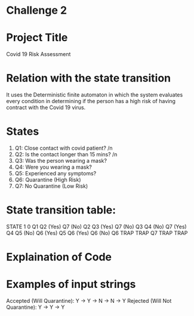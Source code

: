 
# Challenge 2

# Project Title
Covid 19 Risk Assessment

# Relation with the state transition
It uses the Deterministic finite automaton in which the system evaluates every condition in determining if the person has a high risk of having contract with the Covid 19 virus.

# States
1. Q1: Close contact with covid patient? /n
2. Q2: Is the contact longer than 15 mins? /n
3. Q3: Was the person wearing a mask?
4. Q4: Were you wearing a mask?
5. Q5: Experienced any symptoms?
6. Q6: Quarantine (High Risk)
7. Q7: No Quarantine (Low Risk)

# State transition table:
STATE  1     	   0
Q1	   Q2 (Yes)	 Q7 (No)
Q2	   Q3 (Yes)	 Q7 (No)
Q3	   Q4 (No)	 Q7 (Yes)
Q4	   Q5 (No)	 Q6 (Yes)
Q5	   Q6 (Yes)	 Q6 (No)
Q6	   TRAP	     TRAP
Q7	   TRAP      TRAP

# Explaination of Code 


# Examples of input strings
Accepted (Will Quarantine): Y -> Y -> N -> N -> Y
Rejected (Will Not Quarantine): Y -> Y -> Y
